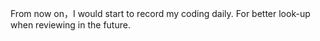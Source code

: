 From now on，I would start to record my coding daily. 
For better look-up when reviewing in the future.
